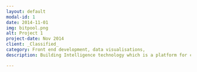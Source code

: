 ```yaml
---
layout: default
modal-id: 1
date: 2014-11-01
img: bitpool.png
alt: Project 1
project-date: Nov 2014
client: _Classified_
category: Front end development, data visualisations,
description: Building Intelligence technology which is a platform for collecting the data from any building.

---
```


